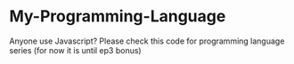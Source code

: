 # My-Programming-Language
Anyone use Javascript? Please check this code for programming language series (for now it is until ep3 bonus)
